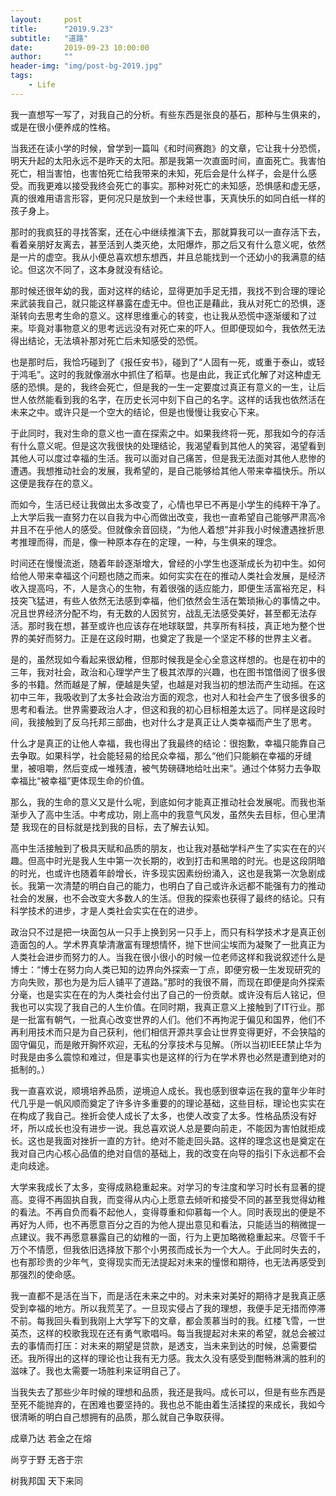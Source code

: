 ```yaml
---
layout:     post
title:      "2019.9.23"
subtitle:   "道路"
date:       2019-09-23 10:00:00
author:     ""
header-img: "img/post-bg-2019.jpg"
tags:
    - Life
---
```




我一直想写一写了，对我自己的分析。有些东西是张良的基石，那种与生俱来的，或是在很小便养成的性格。

当我还在读小学的时候，曾学到一篇叫《和时间赛跑》的文章，它让我十分恐慌，明天升起的太阳永远不是昨天的太阳。那是我第一次直面时间，直面死亡。我害怕死亡，相当害怕，也害怕死亡给我带来的未知，死后会是什么样子，会是什么感受。而我更难以接受我终会死亡的事实。那种对死亡的未知感，恐惧感和虚无感，真的很难用语言形容，更何况只是放到一个未经世事，天真快乐的如同白纸一样的孩子身上。

那时的我疯狂的寻找答案，还在心中继续推演下去，那就算我可以一直存活下去，看着亲朋好友离去，甚至活到人类灭绝，太阳爆炸，那之后又有什么意义呢，依然是一片的虚空。我从小便总喜欢想东想西，并且总能找到一个还幼小的我满意的结论。但这次不同了，这本身就没有结论。

那时候还很年幼的我，面对这样的结论，显得更加手足无措，我找不到合理的理论来武装我自己，就只能这样暴露在虚无中。但也正是藉此，我从对死亡的恐惧，逐渐转向去思考生命的意义。这样思维重心的转变，也让我从恐慌中逐渐缓和了过来。毕竟对事物意义的思考远远没有对死亡来的吓人。但即便现如今，我依然无法得出结论，无法填补那对死亡后未知感受的恐慌。

也是那时后，我恰巧碰到了《报任安书》，碰到了“人固有一死，或重于泰山，或轻于鸿毛”。这时的我就像溺水中抓住了稻草。也是由此，我正式化解了对这种虚无感的恐惧。是的，我终会死亡，但是我的一生一定要度过真正有意义的一生，让后世人依然能看到我的名字，在历史长河中刻下自己的名字。这样的话我也依然活在未来之中。或许只是一个空大的结论，但是也慢慢让我安心下来。

于此同时，我对生命的意义也一直在探索之中。如果我终将一死，那我如今的存活有什么意义呢。但是这次我很快的处理结论，我渴望看到其他人的笑容，渴望看到其他人可以度过幸福的生活。我可以面对自己痛苦，但是我无法面对其他人悲惨的遭遇。我想推动社会的发展，我希望的，是自己能够给其他人带来幸福快乐。所以这便是我存在的意义。

而如今，生活已经让我做出太多改变了，心情也早已不再是小学生的纯粹干净了。上大学后我一直努力在以自我为中心而做出改变，我也一直希望自己能够严肃高冷并且不在乎他人的感受。但就像余音回绕，“为他人着想”并非我小时候遭遇挫折思考推理而得，而是，像一种原本存在的定理，一种，与生俱来的理念。

时间还在慢慢流逝，随着年龄逐渐增大，曾经的小学生也逐渐成长为初中生。如何给他人带来幸福这个问题也随之而来。如何实实在在的推动人类社会发展，是经济收入提高吗，不，人是贪心的生物，有着很强的适应能力，即便生活富裕充足，科技突飞猛进，有些人依然无法感到幸福，他们依然会生活在繁琐揪心的事情之中。况且世界经济分配不均，有无数的人因贫穷，战乱无法感受美好，甚至都无法存活。那时我在想，甚至或许也应该存在地球联盟，共享所有科技，真正地为整个世界的美好而努力。正是在这段时期，也奠定了我是一个坚定不移的世界主义者。

是的，虽然现如今看起来很幼稚，但那时候我是全心全意这样想的。也是在初中的三年，我对社会，政治和心理学产生了极其浓厚的兴趣，也在图书馆借阅了很多很多的书籍。然而越是了解，便越是失望，也越是对我当初的想法而产生动摇。在这初中三年，我吸收到了太多社会政治方面的观念，也对人和社会产生了很多很多的思考和看法。世界需要政治人才，但这和我的初心目标相差太远了。同样是这段时间，我接触到了反乌托邦三部曲，也对什么才是真正让人类幸福而产生了思考。

什么才是真正的让他人幸福，我也得出了我最终的结论：很抱歉，幸福只能靠自己去争取。如果科学，社会能轻易的给民众幸福，那么“他们只能躺在幸福的牙缝里，被咀嚼，然后变成一堆残渣，被气势磅礴地给吐出来”。通过个体努力去争取幸福比“被幸福”更体现生命的价值。

那么，我的生命的意义又是什么呢，到底如何才能真正推动社会发展呢。而我也渐渐步入了高中生活。中考成功，刚上高中的我意气风发，虽然失去目标，但心里清楚 我现在的目标就是找到我的目标，去了解去认知。

高中生活接触到了极具天赋和品质的朋友，也让我对基础学科产生了实实在在的兴趣。但高中时光是我人生中第一次长期的，收到打击和黑暗的时光。也是这段阴暗的时光，也或许也随着年龄增长，许多现实因素纷纷涌入，这也是我第一次急剧成长。我第一次清楚的明白自己的能力，也明白了自己或许永远都不能强有力的推动社会的发展，也不会改变大多数人的生活。但我的探索也获得了最终的结论。只有科学技术的进步，才是人类社会实实在在的进步。

政治只不过是把一块面包从一只手上换到另一只手上，而只有科学技术才是真正创造面包的人。学术界真挚清澈富有理想情怀，抛下世间尘埃而为凝聚了一批真正为人类社会进步而努力的人。当我在很小很小的时候一位老师这样和我说叙述什么是博士：“博士在努力向人类已知的边界向外探索一丁点，即便穷极一生发现研究的方向失败，那也为是为后人铺平了道路。”那时的我很不屑，而现在即便是向外探索分毫，也是实实在在的为人类社会付出了自己的一份贡献。或许没有后人铭记，但我也可以实现了我自己的人生价值。在同时期，我真正意义上接触到了IT行业。那是一批富有朝气，一批真心改变世界的人们。他们不再拘泥于偏见和国界，他们不再利用技术而只是为自己获利，他们相信开源共享会让世界变得更好，不会狭隘的固守偏见，而是敞开胸怀欢迎，无私的分享技术与见解。（所以当初IEEE禁止华为时我是由多么震惊和难过，但是事实也是这样的行为在学术界也必然是遭到绝对的抵制的。）

我一直喜欢说，顺境培养品质，逆境迫人成长。我也感到很幸运在我的童年少年时代几乎是一帆风顺而奠定了许多许多重要的的理论基础，这些目标，理论也实实在在构成了我自己。挫折会使人成长了太多，也使人改变了太多。性格品质没有好坏，所以成长也没有进步一说。我总喜欢说人总是要向前走，不能因为害怕就拒成长。这也是我面对挫折一直的方针。绝对不能走回头路。这样的理念这也是奠定在我对自己内心核心品值的绝对自信的基础上，我的改变在向导的指引下永远都不会走向歧途。

大学来我成长了太多，变得成熟稳重起来。对学习的专注度和学习时长有显著的提高。变得不再固执自我，而变得从内心上愿意去倾听和接受不同的甚至我觉得幼稚的看法。不再自负而看不起他人，变得尊重和仰慕每一个人。同时表现出的便是不再好为人师，也不再愿意百分之百的为他人提出意见和看法，只能适当的稍微提一点建议。我不再愿意暴露自己的幼稚的一面，行为上更加略微稳重起来。尽管千千万个不情愿，但我依旧选择放下那个小男孩而成长为一个大人。于此同时失去的，也有那珍贵的少年气，变得现实而无法提起对未来的憧憬和期待，也无法再感受到那强烈的使命感。

我一直都不是活在当下，而是活在未来之中的。对未来对美好的期待才是我真正感受到幸福的地方。所以我荒芜了。一旦现实侵占了我的理想，我便手足无措而停滞不前。每我回头看到我刚上大学写下的文章，都会羡慕当时的我。红楼飞雪，一世英杰，这样的校歌我现在还有勇气歌唱吗。每当我提起对未来的希望，就总会被过去的事情而打压：对未来的期望是贷款，是透支，当未来到达的时候，总需要偿还。我所得出的这样的理论也让我有无力感。我太久没有感受到酣畅淋漓的胜利的滋味了。我也太需要一场胜利来证明自己了。

当我失去了那些少年时候的理想和品质，我还是我吗。成长可以，但是有些东西是至死不能抛弃的，在困难也要坚持的。我也总不能由着生活揉捏的来成长，我如今很清晰的明白自己想拥有的品质，那么就自己争取获得。

成章乃达 若金之在熔

尚亨于野 无吝于宗

树我邦国 天下来同


